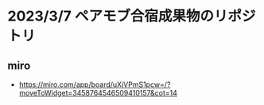 # 2023/3/7 ペアモブ合宿成果物のリポジトリ
## miro
- https://miro.com/app/board/uXjVPmS1pcw=/?moveToWidget=3458764546509410157&cot=14
